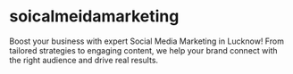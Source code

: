 # soicalmeidamarketing
Boost your business with expert Social Media Marketing in Lucknow! From tailored strategies to engaging content, we help your brand connect with the right audience and drive real results. 
